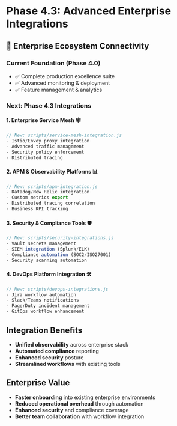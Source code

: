 # Phase 4.3: Advanced Enterprise Integrations

## 🔗 Enterprise Ecosystem Connectivity

### Current Foundation (Phase 4.0)

- ✅ Complete production excellence suite
- ✅ Advanced monitoring & deployment
- ✅ Feature management & analytics

### Next: Phase 4.3 Integrations

#### 1. **Enterprise Service Mesh** 🕸️

```javascript
// New: scripts/service-mesh-integration.js
- Istio/Envoy proxy integration
- Advanced traffic management
- Security policy enforcement
- Distributed tracing
```

#### 2. **APM & Observability Platforms** 📊

```javascript
// New: scripts/apm-integration.js
- Datadog/New Relic integration
- Custom metrics export
- Distributed tracing correlation
- Business KPI tracking
```

#### 3. **Security & Compliance Tools** 🛡️

```javascript
// New: scripts/security-integrations.js
- Vault secrets management
- SIEM integration (Splunk/ELK)
- Compliance automation (SOC2/ISO27001)
- Security scanning automation
```

#### 4. **DevOps Platform Integration** 🛠️

```javascript
// New: scripts/devops-integrations.js
- Jira workflow automation
- Slack/Teams notifications
- PagerDuty incident management
- GitOps workflow enhancement
```

## Integration Benefits

- **Unified observability** across enterprise stack
- **Automated compliance** reporting
- **Enhanced security** posture
- **Streamlined workflows** with existing tools

## Enterprise Value

- **Faster onboarding** into existing enterprise environments
- **Reduced operational overhead** through automation
- **Enhanced security** and compliance coverage
- **Better team collaboration** with workflow integration
